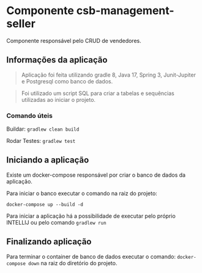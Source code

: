 # Componente csb-management-seller

Componente responsável pelo CRUD de vendedores.

## Informações da aplicação

> Aplicação foi feita utilizando gradle 8, Java 17, Spring 3, Junit-Jupiter e Postgresql como banco de dados.

> Foi utilizado um script SQL para criar a tabelas e sequências utilizadas ao iniciar o projeto.

### Comando úteis

Buildar:
`gradlew clean build`

Rodar Testes:
`gradlew test`

## Iniciando a aplicação

Existe um docker-compose responsável por criar o banco de dados da aplicação.

Para iniciar o banco executar o comando na raiz do projeto:

`docker-compose up --build -d`

Para iniciar a aplicação há a possibilidade de executar pelo próprio INTELLIJ
ou pelo comando `gradlew run`

## Finalizando aplicação

Para terminar o container de banco de dados executar o comando:
`docker-compose down` na raiz do diretório do projeto.
